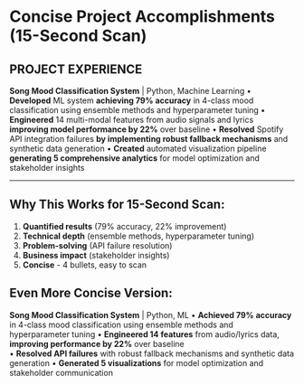 # Concise Project Accomplishments (15-Second Scan)

## PROJECT EXPERIENCE

**Song Mood Classification System** | Python, Machine Learning
• **Developed** ML system **achieving 79% accuracy** in 4-class mood classification using ensemble methods and hyperparameter tuning
• **Engineered** 14 multi-modal features from audio signals and lyrics **improving model performance by 22%** over baseline
• **Resolved** Spotify API integration failures **by implementing robust fallback mechanisms** and synthetic data generation
• **Created** automated visualization pipeline **generating 5 comprehensive analytics** for model optimization and stakeholder insights

---

## Why This Works for 15-Second Scan:
1. **Quantified results** (79% accuracy, 22% improvement)
2. **Technical depth** (ensemble methods, hyperparameter tuning)
3. **Problem-solving** (API failure resolution)
4. **Business impact** (stakeholder insights)
5. **Concise** - 4 bullets, easy to scan

## Even More Concise Version:
**Song Mood Classification System** | Python, ML
• **Achieved 79% accuracy** in 4-class mood classification using ensemble methods and hyperparameter tuning
• **Engineered 14 features** from audio/lyrics data, **improving performance by 22%** over baseline  
• **Resolved API failures** with robust fallback mechanisms and synthetic data generation
• **Generated 5 visualizations** for model optimization and stakeholder communication
